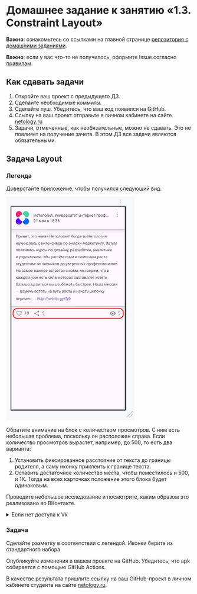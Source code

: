 # Домашнее задание к занятию «1.3. Constraint Layout»

**Важно**: ознакомьтесь со ссылками на главной странице [репозитория с домашними заданиями](../README.md).

**Важно**: если у вас что-то не получилось, оформите Issue согласно [правилам](../report-requirements.md).

## Как сдавать задачи

1. Откройте ваш проект с предыдущего ДЗ.
1. Сделайте необходимые коммиты.
1. Сделайте пуш. Убедитесь, что ваш код появился на GitHub.
1. Ссылку на ваш проект отправьте в личном кабинете на сайте [netology.ru](https://netology.ru)
1. Задачи, отмеченные, как необязательные, можно не сдавать. Это не повлияет на получение зачета. В этом ДЗ все задачи являются обязательными.

## Задача Layout

### Легенда

Доверстайте приложение, чтобы получился следующий вид:

![](pic/layout.png)

Обратите внимание на блок с количеством просмотров. С ним есть небольшая проблема, поскольку он расположен справа. Если количество просмотров вырастет, например, до 500, то есть два варианта:
1. Установить фиксированное расстояние от текста до границы родителя, а саму иконку приклеить к границе текста.
1. Оставить достаточное количество места, чтобы поместилось и 500, и 1К. Тогда на всех карточках положение этого блока будет одинаковым.

Проведите небольшое исследование и посмотрите, каким образом это реализовано во ВКонтакте.

<details>
<summary>Если нет доступа к Vk</summary>

Если у вас нет доступа к ВКонтакте, мы сделали для вас скриншот:

![](pic/vk.png)

</details>

### Задача

Сделайте разметку в соответствии с легендой. Иконки берите из стандартного набора.

Опубликуйте изменения в вашем проекте на GitHub. Убедитесь, что apk собирается с помощью GitHub Actions.

В качестве результата пришлите ссылку на ваш GitHub-проект в личном кабинете студента на сайте [netology.ru](https://netology.ru).
